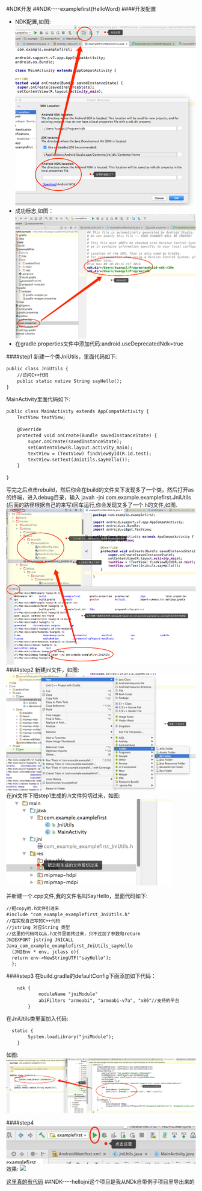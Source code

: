 #NDK开发
##NDK----examplefirst(HelloWord)
####开发配置
* NDK配置,如图:![](https://github.com/mar-sir/NDkExample/blob/master/NDKExample/imgs/step1.png?raw=true)
* 成功标志,如图：![](https://github.com/mar-sir/NDkExample/blob/master/NDKExample/imgs/step2.png?raw=true)
* 在gradle.properties文件中添加代码:android.useDeprecatedNdk=true

####step1
新建一个类JniUtils，里面代码如下:
    
    public class JniUtils {
        //访问C++代码
        public static native String sayHello();
    }
MainActivity里面代码如下:
    
    public class MainActivity extends AppCompatActivity {
        TextView textView;
    
        @Override
        protected void onCreate(Bundle savedInstanceState) {
            super.onCreate(savedInstanceState);
            setContentView(R.layout.activity_main);
            textView = (TextView) findViewById(R.id.test);
            textView.setText(JniUtils.sayHello());
        }
    
    }
写完之后点击rebuild，然后你会在build的文件夹下发现多了一个类，然后打开as的终端，进入debug目录，输入 javah -jni com.example.examplefirst.JniUtils
(后面的路径根据自己的来写)回车运行,你会发现又多了一个.h的文件,如图.
![](https://github.com/mar-sir/NDkExample/blob/master/NDKExample/imgs/step3.png?raw=true)
####step2
新建jni文件，如图:
![](https://github.com/mar-sir/NDkExample/blob/master/NDKExample/imgs/step4.png?raw=true)
在jni文件下把step1生成的.h文件剪切过来，如图:
![](https://github.com/mar-sir/NDkExample/blob/master/NDKExample/imgs/step5.png?raw=true)

并新建一个.cpp文件,我的文件名叫SayHello，里面代码如下:
    
    //把copy的.h文件引进来
    #include "com_example_examplefirst_JniUtils.h"
    //在实现自己写的C++代码
    //jstring 对应String 类型
    //这里的代码可以从.h文件里面拷过来，只不过加了参数和return 
    JNIEXPORT jstring JNICALL Java_com_example_examplefirst_JniUtils_sayHello
      (JNIEnv * env, jclass o){
      return env->NewStringUTF("sayHello");
      };
####step3
在build.gradle的defaultConfig下面添加如下代码：
    
        ndk {
                moduleName "jniModule"
                abiFilters "armeabi", "armeabi-v7a", "x86"//支持的平台
            }
在JniUtils类里面加入代码:
      
      static {
            System.loadLibrary("jniModule");
        }
如图:![](https://github.com/mar-sir/NDkExample/blob/master/NDKExample/imgs/step6.png?raw=true)

####step4
![](https://github.com/mar-sir/NDkExample/blob/master/NDKExample/imgs/step8.png?raw=true)
效果:
![](https://github.com/mar-sir/NDkExample/blob/master/NDKExample/imgs/step7.png?raw=true)

[这里真的有代码](https://github.com/mar-sir/NDkExample.git)
##NDK----hellojni这个项目是我从NDk自带例子项目里导出来的
 
